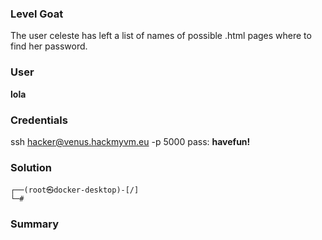 ### Level Goat
The user celeste has left a list of names of possible .html pages where to find her password. 
### User
**lola**
### Credentials
ssh hacker@venus.hackmyvm.eu -p 5000
pass: **havefun!**
### Solution
```shell
┌──(root㉿docker-desktop)-[/]
└─#
```
### Summary

